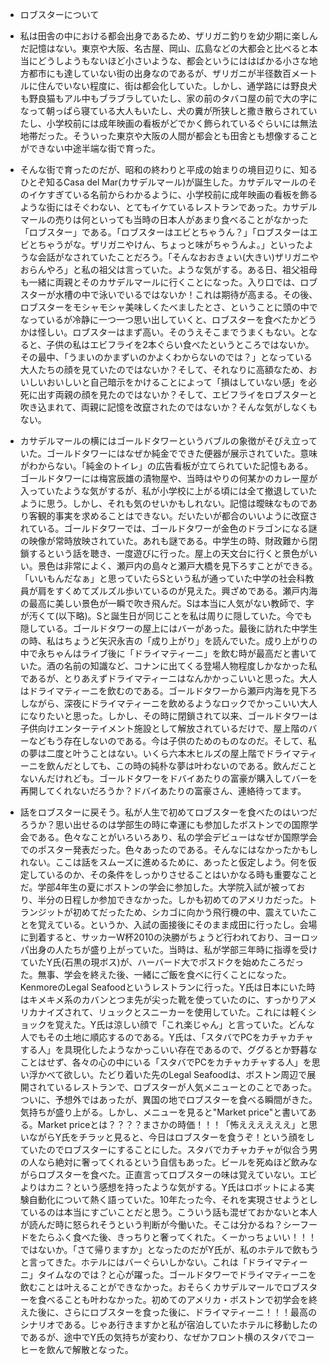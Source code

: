 - ロブスターについて
- 私は田舎の中における都会出身であるため、ザリガニ釣りを幼少期に楽しんだ記憶はない。東京や大阪、名古屋、岡山、広島などの大都会と比べると本当にどうしようもないほど小さいような、都会というにははばかる小さな地方都市にも達していない街の出身なのであるが、ザリガニが半径数百メートルに住んでいない程度に、街は都会化していた。しかし、通学路には野良犬も野良猫もアル中もブラブラしていたし、家の前のタバコ屋の前で大の字になって朝っぱら寝ている大人もいたし、犬の糞が所狭しと撒き散らされていたし、小学校前には成年映画の看板がどでかく飾られているぐらいには無法地帯だった。そういった東京や大阪の人間が都会とも田舎とも想像することができない中途半端な街で育った。

- そんな街で育ったのだが、昭和の終わりと平成の始まりの境目辺りに、知るひとぞ知るCasa del Mar(カサデルマール)が誕生した。カサデルマールのそのイケすぎている名前からわかるように、小学校前に成年映画の看板を飾るような街にはそぐわない、とてもイケているレストランであった。カサデルマールの売りは何といっても当時の日本人があまり食べることがなかった「ロブスター」である。「ロブスターはエビとちゃうん？」「ロブスターはエビとちゃうがな。ザリガニやけん、ちょっと味がちゃうんよ。」といったような会話がなされていたことだろう。「そんなおおきょい(大きい)ザリガニやおらんやろ」と私の祖父は言っていた。ような気がする。ある日、祖父祖母も一緒に両親とそのカサデルマールに行くことになった。入り口では、ロブスターが水槽の中で泳いでいるではないか！これは期待が高まる。その後、ロブスターをモシャモシャ美味しくたべましたとさ、ということに頭の中でなっているが冷静に一つ一つ思い出していくと、ロブスターを食べたかどうかは怪しい。ロブスターはまず高い。そのうえそこまでうまくもない。となると、子供の私はエビフライを2本ぐらい食べたというところではないか。その最中、「うまいのかまずいのかよくわからないのでは？」となっている大人たちの顔を見ていたのではないか？そして、それなりに高額なため、おいしいおいしいと自己暗示をかけることによって「損はしていない感」を必死に出す両親の顔を見たのではないか？そして、エビフライをロブスターと吹き込まれて、両親に記憶を改竄されたのではないか？そんな気がしなくもない。

- カサデルマールの横にはゴールドタワーというバブルの象徴がそびえ立っていた。ゴールドタワーにはなぜか純金でできた便器が展示されていた。意味がわからない。「純金のトイレ」の広告看板が立てられていた記憶もある。ゴールドタワーには梅宮辰雄の漬物屋や、当時はやりの何某かのカレー屋が入っていたような気がするが、私が小学校に上がる頃には全て撤退していたように思う。しかし、それも気のせいかもしれない。記憶は曖昧なものであり客観的事実を求めることはできない。だいたいが都合のいいように改竄されている。ゴールドタワーでは、ゴールドタワーが金色のドラゴンになる謎の映像が常時放映されていた。あれも謎である。中学生の時、財政難から閉鎖するという話を聴き、一度遊びに行った。屋上の天文台に行くと景色がいい。景色は非常によく、瀬戸内の島々と瀬戸大橋を見下ろすことができる。「いいもんだなぁ」と思っていたらSという私が通っていた中学の社会科教員が肩をすくめてズルズル歩いているのが見えた。興ざめである。瀬戸内海の最高に美しい景色が一瞬で吹き飛んだ。Sは本当に人気がない教師で、字が汚くて(以下略)。Sと誕生日が同じことを私は周りに隠していた。今でも隠している。ゴールドタワーの屋上にはバーがあった。最後に訪れた中学生の時、私はちょうど矢沢永吉の「成り上がり」を読んでいた。成り上がりの中で永ちゃんはライブ後に「ドライマティーニ」を飲む時が最高だと書いていた。酒の名前の知識など、コナンに出てくる登場人物程度しかなかった私であるが、とりあえずドライマティーニはなんかかっこいいと思った。大人はドライマティーニを飲むのである。ゴールドタワーから瀬戸内海を見下ろしながら、深夜にドライマティーニを飲めるようなロックでかっこいい大人になりたいと思った。しかし、その時に閉鎖されて以来、ゴールドタワーは子供向けエンターテイメント施設として解放されているだけで、屋上階のバーなどもう存在しないのである。今は子供のためのものなのだ。そして、私の夢は二度と叶うことはない。いくら六本木ヒルズの屋上階でドライマティーニを飲んだとしても、この時の純朴な夢は叶わないのである。飲んだことないんだけれども。ゴールドタワーをドバイあたりの富豪が購入してバーを再開してくれないだろうか？ドバイあたりの富豪さん、連絡待ってます。

- 話をロブスターに戻そう。私が人生で初めてロブスターを食べたのはいつだろうか？思い出せるのは学部生の時に幸運にも参加したボストンでの国際学会である。色々なことがいろいろあり、私の学会デビューはなぜか国際学会でのポスター発表だった。色々あったのである。そんなにはなかったかもしれない。ここは話をスムーズに進めるために、あったと仮定しよう。何を仮定しているのか、その条件をしっかりさせることはいかなる時も重要なことだ。学部4年生の夏にボストンの学会に参加した。大学院入試が被っており、半分の日程しか参加できなかった。しかも初めてのアメリカだった。トランジットが初めてだったため、シカゴに向かう飛行機の中、震えていたことを覚えている。というか、入試の面接後にそのまま成田に行ったし。会場に到着すると、サッカーW杯2010の決勝がちょうど行われており、ヨーロッパ出身の人たちが盛り上がっていた。当時は、私が学部三年時に指導を受けていたY氏(石黒の現ボス)が、ハーバード大でポスドクを始めたころだった。無事、学会を終えた後、一緒にご飯を食べに行くことになった。KenmoreのLegal Seafoodというレストランに行った。Y氏は日本にいた時はキメキメ系のカバンとつま先が尖った靴を使っていたのに、すっかりアメリカナイズされて、リュックとスニーカーを使用していた。これには軽くショックを覚えた。Y氏は涼しい顔で「これ楽じゃん」と言っていた。どんな人でもその土地に順応するのである。Y氏は、「スタバでPCをカチャカチャする人」を具現化したようなかっこいい存在であるので、ググるとか野暮なことはせず、各々の心の中にいる「スタバでPCをカチャカチャする人」を思い浮かべて欲しい。たどり着いた先のLegal Seafoodは、ボストン周辺で展開されているレストランで、ロブスターが人気メニューとのことであった。ついに、予想外ではあったが、異国の地でロブスターを食べる瞬間がきた。気持ちが盛り上がる。しかし、メニューを見ると"Market price"と書いてある。Market priceとは？？？？まさかの時価！！！「怖ええええええ」と思いながらY氏をチラッと見ると、今日はロブスターを食うぞ！という顔をしていたのでロブスターにすることにした。スタバでカチャカチャが似合う男の人なら絶対に奢ってくれるという自信もあった。ビールを死ぬほど飲みながらロブスターを食べた。正直言ってロブスターの味は覚えていない。エビよりはカニ？という感想を持ったような気がする。Y氏はロボットによる実験自動化について熱く語っていた。10年たった今、それを実現させようとしているのは本当にすごいことだと思う。こういう話も混ぜておかないと本人が読んだ時に怒られそうという判断が今働いた。そこは分かるね？シーフードをたらふく食べた後、きっちりと奢ってくれた。くーかっちょいい！！！ではないか。「さて帰りますか」となったのだがY氏が、私のホテルで飲もうと言ってきた。ホテルにはバーぐらいしかない。これは「ドライマティーニ」タイムなのでは？と心が躍った。ゴールドタワーでドライマティーニを飲むことは叶えることができなかった。おそらくカサデルマールでロブスターを食べることも叶わなかった。初めてのアメリカ・ボストンで初学会を終えた後に、さらにロブスターを食った後に、ドライマティーニ！！！最高のシナリオである。じゃあ行きますかと私が宿泊していたホテルに移動したのであるが、途中でY氏の気持ちが変わり、なぜかフロント横のスタバでコーヒーを飲んで解散となった。
